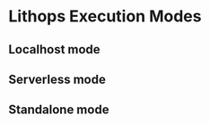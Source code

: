 Lithops Execution Modes
=======================


Localhost mode
--------------




Serverless mode
---------------




Standalone mode
---------------

